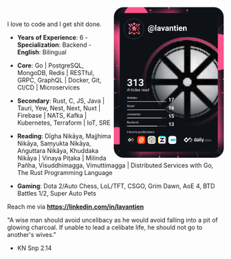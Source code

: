 <div>
  <a href="https://app.daily.dev/lavantien" target="_blank">
    <img src="https://github.com/lavantien/lavantien/blob/main/devcard.svg" width="256" align="right" alt="Tien La's Dev Card"/>
  </a>
</div>

<br />

I love to code and I get shit done.

- **Years of Experience**: 6 - **Specialization**: Backend - **English**: Bilingual

- **Core**: Go | PostgreSQL, MongoDB, Redis | RESTful, GRPC, GraphQL | Docker, Git, CI/CD | Microservices

- **Secondary**: Rust, C, JS, Java | Tauri, Yew, Nest, Next, Nuxt | Firebase | NATS, Kafka | Kubernetes, Terraform | IoT, SRE

- **Reading**: Dīgha Nikāya, Majjhima Nikāya, Saṃyukta Nikāya, Aṅguttara Nikāya, Khuddaka Nikāya | Vinaya Piṭaka | Milinda Pañha, Visuddhimagga, Vimuttimagga | Distributed Services with Go, The Rust Programming Language

- **Gaming**: Dota 2/Auto Chess, LoL/TFT, CSGO, Grim Dawn, AoE 4, BTD Battles 1/2, Super Auto Pets

Reach me via **https://linkedin.com/in/lavantien**

"A wise man should avoid uncelibacy as he would avoid falling into a pit of glowing charcoal. 
If unable to lead a celibate life, he should not go to another's wives."
- KN Snp 2.14
